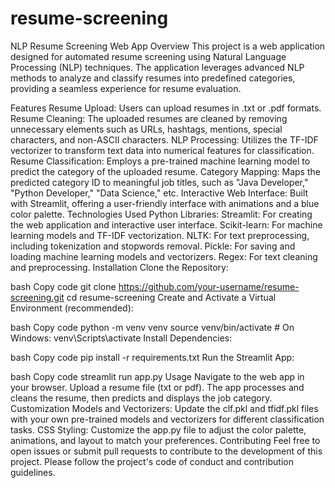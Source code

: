 # resume-screening
NLP Resume Screening Web App
Overview
This project is a web application designed for automated resume screening using Natural Language Processing (NLP) techniques. The application leverages advanced NLP methods to analyze and classify resumes into predefined categories, providing a seamless experience for resume evaluation.

Features
Resume Upload: Users can upload resumes in .txt or .pdf formats.
Resume Cleaning: The uploaded resumes are cleaned by removing unnecessary elements such as URLs, hashtags, mentions, special characters, and non-ASCII characters.
NLP Processing: Utilizes the TF-IDF vectorizer to transform text data into numerical features for classification.
Resume Classification: Employs a pre-trained machine learning model to predict the category of the uploaded resume.
Category Mapping: Maps the predicted category ID to meaningful job titles, such as "Java Developer," "Python Developer," "Data Science," etc.
Interactive Web Interface: Built with Streamlit, offering a user-friendly interface with animations and a blue color palette.
Technologies Used
Python Libraries:
Streamlit: For creating the web application and interactive user interface.
Scikit-learn: For machine learning models and TF-IDF vectorization.
NLTK: For text preprocessing, including tokenization and stopwords removal.
Pickle: For saving and loading machine learning models and vectorizers.
Regex: For text cleaning and preprocessing.
Installation
Clone the Repository:

bash
Copy code
git clone https://github.com/your-username/resume-screening.git
cd resume-screening
Create and Activate a Virtual Environment (recommended):

bash
Copy code
python -m venv venv
source venv/bin/activate  # On Windows: venv\Scripts\activate
Install Dependencies:

bash
Copy code
pip install -r requirements.txt
Run the Streamlit App:

bash
Copy code
streamlit run app.py
Usage
Navigate to the web app in your browser.
Upload a resume file (txt or pdf).
The app processes and cleans the resume, then predicts and displays the job category.
Customization
Models and Vectorizers: Update the clf.pkl and tfidf.pkl files with your own pre-trained models and vectorizers for different classification tasks.
CSS Styling: Customize the app.py file to adjust the color palette, animations, and layout to match your preferences.
Contributing
Feel free to open issues or submit pull requests to contribute to the development of this project. Please follow the project's code of conduct and contribution guidelines.

